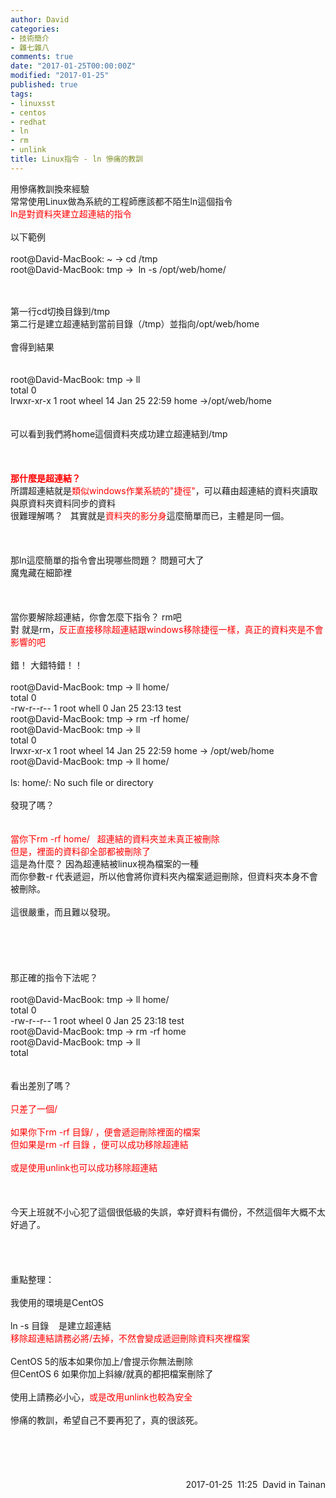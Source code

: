```yaml
---
author: David
categories:
- 技術簡介
- 雜七雜八
comments: true
date: "2017-01-25T00:00:00Z"
modified: "2017-01-25"
published: true
tags:
- linuxsst
- centos
- redhat
- ln
- rm
- unlink
title: Linux指令 - ln 慘痛的教訓
---
```

用慘痛教訓換來經驗<br />
常常使用Linux做為系統的工程師應該都不陌生ln這個指令<br />
<span style="color: red;">ln是對資料夾建立超連結的指令</span><br />
<br />
以下範例<br />
<br />
root@David-MacBook: ~ -&gt; cd /tmp<br />
root@David-MacBook: tmp -&gt; &nbsp;ln -s /opt/web/home/<br />
<div class="p2">
<span class="s3"><br /></span>
<span class="s3"><br /></span>
第一行cd切換目錄到/tmp<br />
第二行是建立超連結到當前目錄（/tmp）並指向/opt/web/home<br />
<br />
會得到結果<br />
<br />
<br />
root@David-MacBook: tmp -&gt; ll<br />
total 0<br />
lrwxr-xr-x 1 root wheel 14 Jan 25 22:59 home -&gt;/opt/web/home</div>
<div class="p2">
<br />
<br />
可以看到我們將home這個資料夾成功建立超連結到/tmp<br />
<br />
<br />
<br />
<b><span style="color: red;">那什麼是超連結？</span></b><br />
所謂超連結就是<span style="color: red;">類似windows作業系統的"捷徑"</span>，可以藉由超連結的資料夾讀取與原資料夾資料同步的資料<br />
很難理解嗎？ &nbsp; 其實就是<span style="color: red;">資料夾的影分身</span>這麼簡單而已，主體是同一個。<br />
<br />
<br />
<br />
那ln這麼簡單的指令會出現哪些問題？ 問題可大了<br />
魔鬼藏在細節裡<br />
<br />
<br />
<br />
當你要解除超連結，你會怎麼下指令？ rm吧<br />
對 就是rm，<span style="color: red;">反正直接移除超連結跟windows移除捷徑一樣，真正的資料夾是不會影響的吧</span><br />
<br />
錯！ 大錯特錯！！<br />
<br />
root@David-MacBook: tmp -&gt; ll home/<br />
total 0<br />
-rw-r--r-- 1 root whell 0 Jan 25 23:13 test<br />
root@David-MacBook: tmp -&gt; rm -rf home/<br />
root@David-MacBook: tmp -&gt; ll<br />
total 0<br />
lrwxr-xr-x 1 root wheel 14 Jan 25 22:59 home -&gt; /opt/web/home<br />
root@David-MacBook: tmp -&gt; ll home/<br />
<br />
ls: home/: No such file or directory<br />
<br />
發現了嗎？<br />
<br />
<br />
<span style="color: red;">當你下rm -rf home/ &nbsp; 超連結的資料夾並未真正被刪除</span><br />
<span style="color: red;">但是，裡面的資料卻全部都被刪除了</span><br />
這是為什麼？ 因為超連結被linux視為檔案的一種<br />
而你參數-r 代表遞迴，所以他會將你資料夾內檔案遞迴刪除，但資料夾本身不會被刪除。<br />
<br />
這很嚴重，而且難以發現。<br />
<br />
<br />
<br />
<br />
<br />
那正確的指令下法呢？<br />
<br />
root@David-MacBook: tmp -&gt; ll home/<br />
total 0<br />
-rw-r--r-- 1 root wheel 0 Jan 25 23:18 test<br />
root@David-MacBook: tmp -&gt; rm -rf home<br />
root@David-MacBook: tmp -&gt; ll<br />
total<br />
<br />
<br />
看出差別了嗎？<br />
<br />
<span style="color: red;">只差了一個/</span><br />
<span style="color: red;"><br /></span>
<span style="color: red;">如果你下rm -rf 目錄/ ，便會遞迴刪除裡面的檔案</span><br />
<span style="color: red;">但如果是rm -rf 目錄 ，便可以成功移除超連結</span><br />
<span style="color: red;"><br /></span>
<span style="color: red;">或是使用unlink也可以成功移除超連結</span><br />
<br />
<br />
<br />
今天上班就不小心犯了這個很低級的失誤，幸好資料有備份，不然這個年大概不太好過了。<br />
<br />
<br />
<br />
<br />
重點整理：<br />
<br />
我使用的環境是CentOS<br />
<br />
ln -s 目錄 &nbsp; &nbsp;是建立超連結<br />
<span style="color: red;">移除超連結請務必將/去掉，不然會變成遞迴刪除資料夾裡檔案</span><br />
<br />
CentOS 5的版本如果你加上/會提示你無法刪除<br />
但CentOS 6 如果你加上斜線/就真的都把檔案刪除了<br />
<br />
使用上請務必小心，<span style="color: red;">或是改用unlink也較為安全</span><br />
<br />
慘痛的教訓，希望自己不要再犯了，真的很該死。<br />
<br />
<br />
<br />
<br />
<br />
<div style="text-align: right;">
2017-01-25 &nbsp;11:25 &nbsp;David in Tainan<br />
<br />
<br />
<br /></div>
<style type="text/css">
p.p1 {margin: 0.0px 0.0px 0.0px 0.0px; font: 12.0px f4; back00; back0, 0, 0, 0.85)}
span.s1 {font-variant-ligatures: no-common-ligatures}
</style>


<style type="text/css">
p.p1 {margin: 0.0px 0.0px 0.0px 0.0px; font: 12.0px 21; back00; back0, 0, 0, 0.85)}
p.p2 {margin: 0.0px 0.0px 0.0px 0.0px; font: 12.0px f4; back00; back0, 0, 0, 0.85)}
span.s1 {font-variant-ligatures: no-common-liga1e}
span.s2 {font-variant-ligatures: no-common-ligaf4}
span.s3 {font-variant-ligatures: no-common-ligatures}
</style><style type="text/css">
p.p1 {margin: 0.0px 0.0px 0.0px 0.0px; font: 12.0px 21; back00; back0, 0, 0, 0.85)}
p.p2 {margin: 0.0px 0.0px 0.0px 0.0px; font: 12.0px f4; back00; back0, 0, 0, 0.85)}
span.s1 {font-variant-ligatures: no-common-liga1e}
span.s2 {font-variant-ligatures: no-common-ligaf4}
span.s3 {font-variant-ligatures: no-common-ligatures}
span.s4 {font-variant-ligatures: no-common-liga21}
</style></div>
